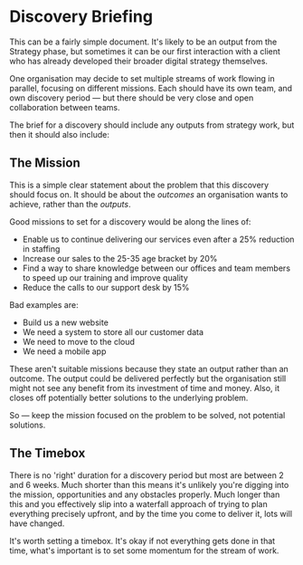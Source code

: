 # Discovery Briefing

This can be a fairly simple document. It's likely to be an output from the Strategy phase, but sometimes it can be our first interaction with a client who has already developed their broader digital strategy themselves.

One organisation may decide to set multiple streams of work flowing in parallel, focusing on different missions. Each should have its own team, and own discovery period — but there should be very close and open collaboration between teams.

The brief for a discovery should include any outputs from strategy work, but then it should also include:

## The Mission

This is a simple clear statement about the problem that this discovery should focus on. It should be about the _outcomes_ an organisation wants to achieve, rather than the _outputs_.

Good missions to set for a discovery would be along the lines of:

* Enable us to continue delivering our services even after a 25% reduction in staffing
* Increase our sales to the 25-35 age bracket by 20%
* Find a way to share knowledge between our offices and team members to speed up our training and improve quality
* Reduce the calls to our support desk by 15%

Bad examples are:

* Build us a new website
* We need a system to store all our customer data
* We need to move to the cloud
* We need a mobile app

These aren't suitable missions because they state an output rather than an outcome. The output could be delivered perfectly but the organisation still might not see any benefit from its investment of time and money. Also, it closes off potentially better solutions to the underlying problem.

So — keep the mission focused on the problem to be solved, not potential solutions.

## The Timebox

There is no 'right' duration for a discovery period but most are between 2 and 6 weeks. Much shorter than this means it's unlikely you're digging into the mission, opportunities and any obstacles properly. Much longer than this and you effectively slip into a waterfall approach of trying to plan everything precisely upfront, and by the time you come to deliver it, lots will have changed.

It's worth setting a timebox. It's okay if not everything gets done in that time, what's important is to set some momentum for the stream of work.

